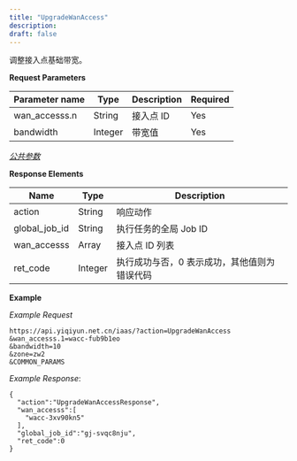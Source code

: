 ```yaml
---
title: "UpgradeWanAccess"
description: 
draft: false
---
```




调整接入点基础带宽。


**Request Parameters**

| Parameter name | Type | Description | Required |
| --- | --- | --- | --- |
| wan_accesss.n | String | 接入点 ID | Yes |
| bandwidth | Integer | 带宽值 | Yes |

[_公共参数_](../../../parameters/)

**Response Elements**

| Name | Type | Description |
| --- | --- | --- |
| action | String | 响应动作 |
| global_job_id | String | 执行任务的全局 Job ID |
| wan_accesss | Array | 接入点 ID 列表 |
| ret_code | Integer | 执行成功与否，0 表示成功，其他值则为错误代码 |

**Example**

_Example Request_

```
https://api.yiqiyun.net.cn/iaas/?action=UpgradeWanAccess
&wan_accesss.1=wacc-fub9b1eo
&bandwidth=10
&zone=zw2
&COMMON_PARAMS
```

_Example Response_:

```
{
  "action":"UpgradeWanAccessResponse",
  "wan_accesss":[
    "wacc-3xv90kn5"
  ],
  "global_job_id":"gj-svqc8nju",
  "ret_code":0
}
```
